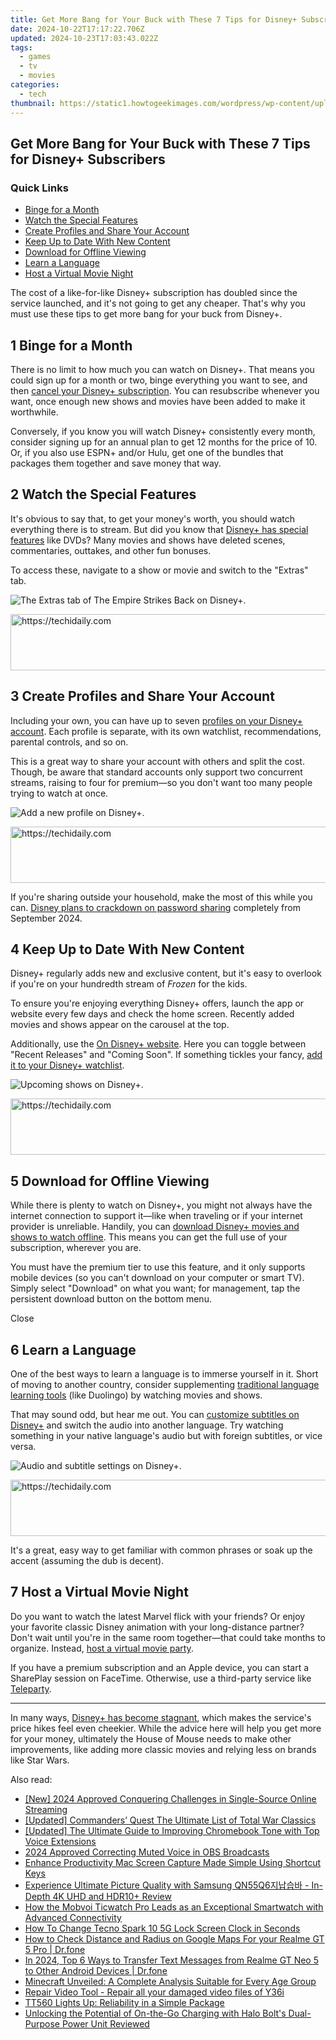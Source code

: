 ```yaml
---
title: Get More Bang for Your Buck with These 7 Tips for Disney+ Subscribers
date: 2024-10-22T17:17:22.706Z
updated: 2024-10-23T17:03:43.022Z
tags:
  - games
  - tv
  - movies
categories:
  - tech
thumbnail: https://static1.howtogeekimages.com/wordpress/wp-content/uploads/2024/08/disney-logo-surrounded-by-some-coins.jpg
---
```


## Get More Bang for Your Buck with These 7 Tips for Disney+ Subscribers

### Quick Links

* [Binge for a Month](https://twitter-videos.techidaily.com/new-tweeting-and-blogging-videos-integration-guide-for-2024/)
* [Watch the Special Features](https://desktop-recording.techidaily.com/new-inside-the-code-how-apeaksoft-outperforms-in-screen-capture-for-2024/)
* [Create Profiles and Share Your Account](https://tiktok-clips.techidaily.com/new-2024-approved-absurd-adventures-your-guide-to-wildest-tiktok-gaming-escapades/)
* [Keep Up to Date With New Content](https://tech-revival.techidaily.com/forefront-vs-chatgpt-an-in-depth-look-at-ai-intelligence/)
* [Download for Offline Viewing](https://some-techniques.techidaily.com/how-to-create-a-unique-cellphone-alert-from-favorite-tiktok-songs-for-2024/)
* [Learn a Language](https://facebook-video-footage.techidaily.com/updated-quietly-stream-youtube-on-iphone-and-android/)
* [Host a Virtual Movie Night](https://android-unlock.techidaily.com/downloading-samfw-frp-tool-30-for-samsung-galaxy-m14-4g-by-drfone-android/)

 The cost of a like-for-like Disney+ subscription has doubled since the service launched, and it's not going to get any cheaper. That's why you must use these tips to get more bang for your buck from Disney+.

## 1  Binge for a Month 

 There is no limit to how much you can watch on Disney+. That means you could sign up for a month or two, binge everything you want to see, and then [cancel your Disney+ subscription](https://android-transfer.techidaily.com/how-to-transfer-data-from-vivo-g2-to-samsung-phone-drfone-by-drfone-transfer-from-android-transfer-from-android/). You can resubscribe whenever you want, once enough new shows and movies have been added to make it worthwhile.

 Conversely, if you know you will watch Disney+ consistently every month, consider signing up for an annual plan to get 12 months for the price of 10\. Or, if you also use ESPN+ and/or Hulu, get one of the bundles that packages them together and save money that way.

## 2  Watch the Special Features 

 It's obvious to say that, to get your money's worth, you should watch everything there is to stream. But did you know that [Disney+ has special features](https://screen-mirror.techidaily.com/overview-of-the-best-infinix-hot-30-5g-screen-mirroring-app-drfone-by-drfone-android/) like DVDs? Many movies and shows have deleted scenes, commentaries, outtakes, and other fun bonuses.

 To access these, navigate to a show or movie and switch to the "Extras" tab.

![The Extras tab of The Empire Strikes Back on Disney+.](https://static1.howtogeekimages.com/wordpress/wp-content/uploads/2024/07/the-extras-tab-of-the-empire-strikes-back-on-disney.png) 

<!-- affiliate ads begin -->
<a href="https://aligracehair.sjv.io/c/5597632/1886073/19272" target="_top" id="1886073">
  <img src="//a.impactradius-go.com/display-ad/19272-1886073" border="0" alt="https://techidaily.com" width="728" height="90"/>
</a>
<img height="0" width="0" src="https://aligracehair.sjv.io/i/5597632/1886073/19272" style="position:absolute;visibility:hidden;" border="0" />
<!-- affiliate ads end -->

## 3  Create Profiles and Share Your Account 

 Including your own, you can have up to seven [profiles on your Disney+ account](https://android-location-track.techidaily.com/in-2024-how-to-track-whatsapp-messages-on-vivo-x-flip-without-them-knowing-drfone-by-drfone-virtual-android/). Each profile is separate, with its own watchlist, recommendations, parental controls, and so on.

 This is a great way to share your account with others and split the cost. Though, be aware that standard accounts only support two concurrent streams, raising to four for premium—so you don't want too many people trying to watch at once.

![Add a new profile on Disney+.](https://static1.howtogeekimages.com/wordpress/wp-content/uploads/2024/08/add-a-new-profile-on-disney.png) 

<!-- affiliate ads begin -->
<a href="https://appsumo.8odi.net/c/5597632/2105877/7443" target="_top" id="2105877">
  <img src="//a.impactradius-go.com/display-ad/7443-2105877" border="0" alt="https://techidaily.com" width="728" height="90"/>
</a>
<img height="0" width="0" src="https://appsumo.8odi.net/i/5597632/2105877/7443" style="position:absolute;visibility:hidden;" border="0" />
<!-- affiliate ads end -->

 If you're sharing outside your household, make the most of this while you can. [Disney plans to crackdown on password sharing](https://extra-hints.techidaily.com/updated-best-color-correction-app/) completely from September 2024.

## 4  Keep Up to Date With New Content 

 Disney+ regularly adds new and exclusive content, but it's easy to overlook if you're on your hundredth stream of _Frozen_ for the kids.

 To ensure you're enjoying everything Disney+ offers, launch the app or website every few days and check the home screen. Recently added movies and shows appear on the carousel at the top.

 Additionally, use the [On Disney+ website](https://ondisneyplus.disney.com/recent-releases). Here you can toggle between "Recent Releases" and "Coming Soon". If something tickles your fancy, [add it to your Disney+ watchlist](https://iphone-unlock.techidaily.com/full-guide-to-unlock-apple-iphone-6-plus-with-itunes-drfone-by-drfone-ios/).

![Upcoming shows on Disney+.](https://static1.howtogeekimages.com/wordpress/wp-content/uploads/2024/08/upcoming-shows-on-disney.png) 

<!-- affiliate ads begin -->
<a href="https://aligracehair.sjv.io/c/5597632/1934258/19272" target="_top" id="1934258">
  <img src="//a.impactradius-go.com/display-ad/19272-1934258" border="0" alt="https://techidaily.com" width="728" height="90"/>
</a>
<img height="0" width="0" src="https://aligracehair.sjv.io/i/5597632/1934258/19272" style="position:absolute;visibility:hidden;" border="0" />
<!-- affiliate ads end -->

## 5  Download for Offline Viewing 

 While there is plenty to watch on Disney+, you might not always have the internet connection to support it—like when traveling or if your internet provider is unreliable. Handily, you can [download Disney+ movies and shows to watch offline](https://extra-guidance.techidaily.com/new-master-iphone-timelapses-efficient-recording-tips/). This means you can get the full use of your subscription, wherever you are.

 You must have the premium tier to use this feature, and it only supports mobile devices (so you can't download on your computer or smart TV). Simply select "Download" on what you want; for management, tap the persistent download button on the bottom menu.

Close 

## 6  Learn a Language 

 One of the best ways to learn a language is to immerse yourself in it. Short of moving to another country, consider supplementing [traditional language learning tools](https://sound-tweaking.techidaily.com/new-in-2024-sound-extractor-how-to-extract-sound-from-video/) (like Duolingo) by watching movies and shows.

 That may sound odd, but hear me out. You can [customize subtitles on Disney+](https://extra-support.techidaily.com/mastering-virtual-space-essential-guidelines-9-must-know-for-2024/) and switch the audio into another language. Try watching something in your native language's audio but with foreign subtitles, or vice versa.

![Audio and subtitle settings on Disney+.](https://static1.howtogeekimages.com/wordpress/wp-content/uploads/2024/08/audio-and-subtitle-settings-on-disney.png) 

<!-- affiliate ads begin -->
<a href="https://versadesk.pxf.io/c/5597632/1815678/21290" target="_top" id="1815678">
  <img src="//a.impactradius-go.com/display-ad/21290-1815678" border="0" alt="https://techidaily.com" width="728" height="90"/>
</a>
<img height="0" width="0" src="https://versadesk.pxf.io/i/5597632/1815678/21290" style="position:absolute;visibility:hidden;" border="0" />
<!-- affiliate ads end -->

 It's a great, easy way to get familiar with common phrases or soak up the accent (assuming the dub is decent).

## 7  Host a Virtual Movie Night 

 Do you want to watch the latest Marvel flick with your friends? Or enjoy your favorite classic Disney animation with your long-distance partner? Don't wait until you're in the same room together—that could take months to organize. Instead, [host a virtual movie party](https://pokemon-go-android.techidaily.com/in-2024-what-pokemon-evolve-with-a-dawn-stone-for-honor-x8b-drfone-by-drfone-virtual-android/).

 If you have a premium subscription and an Apple device, you can start a SharePlay session on FaceTime. Otherwise, use a third-party service like [Teleparty](https://www.teleparty.com/).

---

 In many ways, [Disney+ has become stagnant](https://youtube-blog.techidaily.com/024-approved-youtubes-top-tools-to-reduce-long-link-lengths/), which makes the service's price hikes feel even cheekier. While the advice here will help you get more for your money, ultimately the House of Mouse needs to make other improvements, like adding more classic movies and relying less on brands like Star Wars.

<ins class="adsbygoogle"
     style="display:block"
     data-ad-format="autorelaxed"
     data-ad-client="ca-pub-7571918770474297"
     data-ad-slot="1223367746"></ins>

<ins class="adsbygoogle"
     style="display:block"
     data-ad-client="ca-pub-7571918770474297"
     data-ad-slot="8358498916"
     data-ad-format="auto"
     data-full-width-responsive="true"></ins>

<span class="atpl-alsoreadstyle">Also read:</span>
<div><ul>
<li><a href="https://fox-blue.techidaily.com/new-2024-approved-conquering-challenges-in-single-source-online-streaming/"><u>[New] 2024 Approved Conquering Challenges in Single-Source Online Streaming</u></a></li>
<li><a href="https://screen-capture.techidaily.com/updated-commanders-quest-the-ultimate-list-of-total-war-classics/"><u>[Updated] Commanders’ Quest The Ultimate List of Total War Classics</u></a></li>
<li><a href="https://some-skills.techidaily.com/updated-the-ultimate-guide-to-improving-chromebook-tone-with-top-voice-extensions/"><u>[Updated] The Ultimate Guide to Improving Chromebook Tone with Top Voice Extensions</u></a></li>
<li><a href="https://video-screen-grab.techidaily.com/2024-approved-correcting-muted-voice-in-obs-broadcasts/"><u>2024 Approved Correcting Muted Voice in OBS Broadcasts</u></a></li>
<li><a href="https://on-screen-recording.techidaily.com/enhance-productivity-mac-screen-capture-made-simple-using-shortcut-keys/"><u>Enhance Productivity Mac Screen Capture Made Simple Using Shortcut Keys</u></a></li>
<li><a href="https://buynow-help.techidaily.com/experience-ultimate-picture-quality-with-samsung-qn55q6-in-depth-4k-uhd-and-hdr10plus-review/"><u>Experience Ultimate Picture Quality with Samsung QN55Q6지납습바 - In-Depth 4K UHD and HDR10+ Review</u></a></li>
<li><a href="https://buynow-help.techidaily.com/how-the-mobvoi-ticwatch-pro-leads-as-an-exceptional-smartwatch-with-advanced-connectivity/"><u>How the Mobvoi Ticwatch Pro Leads as an Exceptional Smartwatch with Advanced Connectivity</u></a></li>
<li><a href="https://unlock-android.techidaily.com/how-to-change-tecno-spark-10-5g-lock-screen-clock-in-seconds-by-drfone-android/"><u>How To Change Tecno Spark 10 5G Lock Screen Clock in Seconds</u></a></li>
<li><a href="https://android-location-track.techidaily.com/how-to-check-distance-and-radius-on-google-maps-for-your-realme-gt-5-pro-drfone-by-drfone-virtual-android/"><u>How to Check Distance and Radius on Google Maps For your Realme GT 5 Pro | Dr.fone</u></a></li>
<li><a href="https://android-transfer.techidaily.com/in-2024-top-6-ways-to-transfer-text-messages-from-realme-gt-neo-5-to-other-android-devices-drfone-by-drfone-transfer-from-android-transfer-from-android/"><u>In 2024, Top 6 Ways to Transfer Text Messages from Realme GT Neo 5 to Other Android Devices | Dr.fone</u></a></li>
<li><a href="https://buynow-help.techidaily.com/minecraft-unveiled-a-complete-analysis-suitable-for-every-age-group/"><u>Minecraft Unveiled: A Complete Analysis Suitable for Every Age Group</u></a></li>
<li><a href="https://techidaily.com/repair-video-tool-repair-all-your-damaged-video-files-of-y36i-by-stellar-video-repair-mobile-video-repair/"><u>Repair Video Tool - Repair all your damaged video files of Y36i</u></a></li>
<li><a href="https://buynow-help.techidaily.com/tt560-lights-up-reliability-in-a-simple-package/"><u>TT560 Lights Up: Reliability in a Simple Package</u></a></li>
<li><a href="https://buynow-help.techidaily.com/unlocking-the-potential-of-on-the-go-charging-with-halo-bolts-dual-purpose-power-unit-reviewed/"><u>Unlocking the Potential of On-the-Go Charging with Halo Bolt's Dual-Purpose Power Unit Reviewed</u></a></li>
</ul></div>

